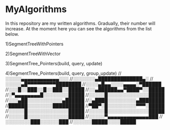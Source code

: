 # MyAlgorithms

In this repository are my written algorithms. Gradually, their number will increase.
At the moment here you can see the algorithms from the list below.                  


1)SegmentTreeWithPointers

2)SegmentTreeWithVector

3)SegmentTree_Pointers(build, query, update)

4)SegmentTree_Pointers(build, query, group_update)
//░░░░░▄▄▄▄▄▄▄▄▄▄▄▄░░░
//░░░░░░░▄██████████████▄░
//░░░░░▄█▀▀▀▀▀▀▀▀▀████████
//░░░░▄█▄▄░░░░▄▄▄▄░▀██████
//░░░█░░███░░█░░███░░█████
//░░▄██████▄▄▀████▀░░█████
//░▀▄▄▄▄▄▄▄▄█░░░░░░░░█████
//░░░░░█░░░░░░░░░░░░░█████
//░░░▄██░░░░░░░░░░░▄██████
//░▄████░░░░░░░░░▄████████
//██████░░░░░░░░██████████
//▀██▀░█░░░░░░░░░▀▀▀░█████
//░░░░░█░░░░░░░░░░░░░█████
//░░░░░█░░░░░░░░░░░░░█████
//░░░░░█░░░░░░░░░░░░░█████
//░░░░░▀▄▄▄▄▄▄▄▄▄▄▄▄▄███
//░░░░░░░░███░░░░░░███
//░░░░░░█████░░░░█████
